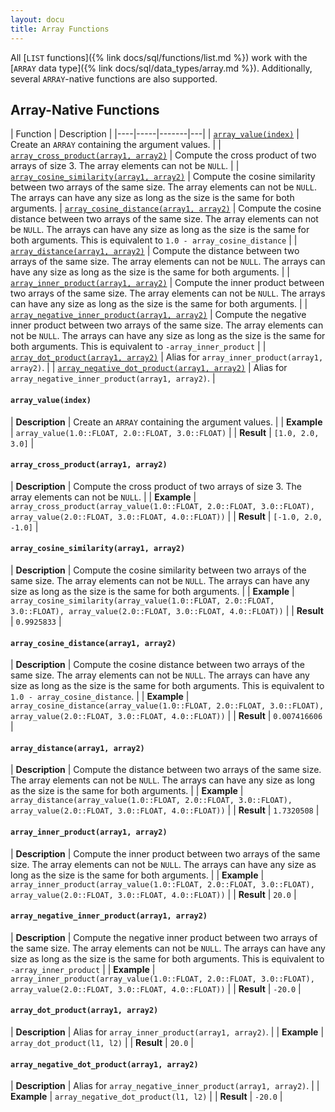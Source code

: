 ```yaml
---
layout: docu
title: Array Functions
---
```


<!-- markdownlint-disable MD001 -->

All [`LIST` functions]({% link docs/sql/functions/list.md %}) work with the [`ARRAY` data type]({% link docs/sql/data_types/array.md %}). Additionally, several `ARRAY`-native functions are also supported.

## Array-Native Functions

| Function | Description |
|----|-----|-------|---|
| [`array_value(index)`](#array_valueindex)                                          | Create an `ARRAY` containing the argument values.                                                                                                                                         |
| [`array_cross_product(array1, array2)`](#array_cross_productarray1-array2)         | Compute the cross product of two arrays of size 3. The array elements can not be `NULL`.                                                                                                  |
| [`array_cosine_similarity(array1, array2)`](#array_cosine_similarityarray1-array2) | Compute the cosine similarity between two arrays of the same size. The array elements can not be `NULL`. The arrays can have any size as long as the size is the same for both arguments. |
[`array_cosine_distance(array1, array2)`](#array_cosine_distancearray1-array2) | Compute the cosine distance between two arrays of the same size. The array elements can not be `NULL`. The arrays can have any size as long as the size is the same for both arguments. This is equivalent to `1.0 - array_cosine_distance` |
| [`array_distance(array1, array2)`](#array_distancearray1-array2)                   | Compute the distance between two arrays of the same size. The array elements can not be `NULL`. The arrays can have any size as long as the size is the same for both arguments.          |
| [`array_inner_product(array1, array2)`](#array_inner_productarray1-array2)         | Compute the inner product between two arrays of the same size. The array elements can not be `NULL`. The arrays can have any size as long as the size is the same for both arguments.     |
| [`array_negative_inner_product(array1, array2)`](#array_negative_inner_productarray1-array2)         | Compute the negative inner product between two arrays of the same size. The array elements can not be `NULL`. The arrays can have any size as long as the size is the same for both arguments. This is equivalent to `-array_inner_product` |
| [`array_dot_product(array1, array2)`](#array_dot_productarray1-array2)             | Alias for `array_inner_product(array1, array2)`.                                                                                                                                          |
| [`array_negative_dot_product(array1, array2)`](#array_negative_dot_productarray1-array2)             | Alias for `array_negative_inner_product(array1, array2)`.                                                                                                                                          |

#### `array_value(index)`

<div class="nostroke_table"></div>

| **Description** | Create an `ARRAY` containing the argument values. |
| **Example** | `array_value(1.0::FLOAT, 2.0::FLOAT, 3.0::FLOAT)` |
| **Result** | `[1.0, 2.0, 3.0]` |

#### `array_cross_product(array1, array2)`

<div class="nostroke_table"></div>

| **Description** | Compute the cross product of two arrays of size 3. The array elements can not be `NULL`. |
| **Example** | `array_cross_product(array_value(1.0::FLOAT, 2.0::FLOAT, 3.0::FLOAT), array_value(2.0::FLOAT, 3.0::FLOAT, 4.0::FLOAT))` |
| **Result** | `[-1.0, 2.0, -1.0]` |

#### `array_cosine_similarity(array1, array2)`

<div class="nostroke_table"></div>

| **Description** | Compute the cosine similarity between two arrays of the same size. The array elements can not be `NULL`. The arrays can have any size as long as the size is the same for both arguments. |
| **Example** | `array_cosine_similarity(array_value(1.0::FLOAT, 2.0::FLOAT, 3.0::FLOAT), array_value(2.0::FLOAT, 3.0::FLOAT, 4.0::FLOAT))` |
| **Result** | `0.9925833` |

#### `array_cosine_distance(array1, array2)`

<div class="nostroke_table"></div>

| **Description** | Compute the cosine distance between two arrays of the same size. The array elements can not be `NULL`. The arrays can have any size as long as the size is the same for both arguments. This is equivalent to `1.0 - array_cosine_distance`. |
| **Example** | `array_cosine_distance(array_value(1.0::FLOAT, 2.0::FLOAT, 3.0::FLOAT), array_value(2.0::FLOAT, 3.0::FLOAT, 4.0::FLOAT))` |
| **Result** | `0.007416606` |

#### `array_distance(array1, array2)`

<div class="nostroke_table"></div>

| **Description** | Compute the distance between two arrays of the same size. The array elements can not be `NULL`. The arrays can have any size as long as the size is the same for both arguments. |
| **Example** | `array_distance(array_value(1.0::FLOAT, 2.0::FLOAT, 3.0::FLOAT), array_value(2.0::FLOAT, 3.0::FLOAT, 4.0::FLOAT))` |
| **Result** | `1.7320508` |

#### `array_inner_product(array1, array2)`

<div class="nostroke_table"></div>

| **Description** | Compute the inner product between two arrays of the same size. The array elements can not be `NULL`. The arrays can have any size as long as the size is the same for both arguments. |
| **Example** | `array_inner_product(array_value(1.0::FLOAT, 2.0::FLOAT, 3.0::FLOAT), array_value(2.0::FLOAT, 3.0::FLOAT, 4.0::FLOAT))` |
| **Result** | `20.0` |

#### `array_negative_inner_product(array1, array2)`

<div class="nostroke_table"></div>

| **Description** | Compute the negative inner product between two arrays of the same size. The array elements can not be `NULL`. The arrays can have any size as long as the size is the same for both arguments. This is equivalent to `-array_inner_product` |
| **Example** | `array_inner_product(array_value(1.0::FLOAT, 2.0::FLOAT, 3.0::FLOAT), array_value(2.0::FLOAT, 3.0::FLOAT, 4.0::FLOAT))` |
| **Result** | `-20.0` |

#### `array_dot_product(array1, array2)`

<div class="nostroke_table"></div>

| **Description** | Alias for `array_inner_product(array1, array2)`. |
| **Example** | `array_dot_product(l1, l2)` |
| **Result** | `20.0` |


#### `array_negative_dot_product(array1, array2)`

<div class="nostroke_table"></div>

| **Description** | Alias for `array_negative_inner_product(array1, array2)`. |
| **Example** | `array_negative_dot_product(l1, l2)` |
| **Result** | `-20.0` |
